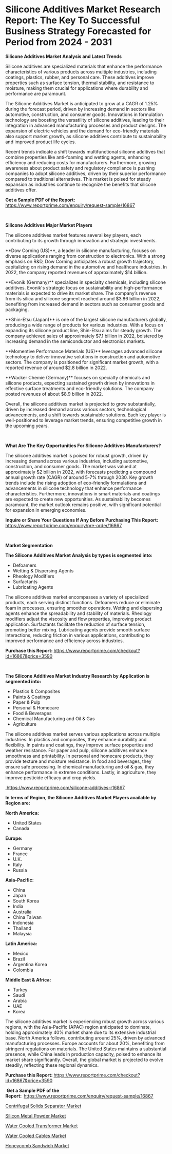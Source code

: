 <p><h1>Silicone Additives Market Research Report: The Key To Successful Business Strategy Forecasted for Period from 2024 - 2031</h1></p><p><strong>Silicone Additives Market Analysis and Latest Trends</strong></p>
<p><p>Silicone additives are specialized materials that enhance the performance characteristics of various products across multiple industries, including coatings, plastics, rubber, and personal care. These additives improve properties such as surface tension, thermal stability, and resistance to moisture, making them crucial for applications where durability and performance are paramount. </p><p>The Silicone Additives Market is anticipated to grow at a CAGR of 1.25% during the forecast period, driven by increasing demand in sectors like automotive, construction, and consumer goods. Innovations in formulation technology are boosting the versatility of silicone additives, leading to their integration in advanced manufacturing processes and product designs. The expansion of electric vehicles and the demand for eco-friendly materials also support market growth, as silicone additives contribute to sustainability and improved product life cycles.</p><p>Recent trends indicate a shift towards multifunctional silicone additives that combine properties like anti-foaming and wetting agents, enhancing efficiency and reducing costs for manufacturers. Furthermore, growing awareness about product safety and regulatory compliance is pushing companies to adopt silicone additives, driven by their superior performance compared to traditional alternatives. This market is poised for steady expansion as industries continue to recognize the benefits that silicone additives offer.</p></p>
<p><strong>Get a Sample PDF of the Report:&nbsp;</strong> <a href="https://www.reportprime.com/enquiry/request-sample/16867?utm_campaign=10&utm_medium=2&utm_source=Github&utm_content=ia&utm_term=24122024&utm_id=silicone-additives">https://www.reportprime.com/enquiry/request-sample/16867</a></p>
<p>&nbsp;</p>
<p><strong>Silicone Additives Major Market Players</strong></p>
<p><p>The silicone additives market features several key players, each contributing to its growth through innovation and strategic investments. </p><p>**Dow Corning (US)**, a leader in silicone manufacturing, focuses on diverse applications ranging from construction to electronics. With a strong emphasis on R&D, Dow Corning anticipates a robust growth trajectory, capitalizing on rising demand in the automotive and healthcare industries. In 2022, the company reported revenues of approximately $14 billion.</p><p>**Evonik (Germany)** specializes in specialty chemicals, including silicone additives. Evonik's strategic focus on sustainability and high-performance materials is expected to drive its market share. The company’s revenue from its silica and silicone segment reached around $3.86 billion in 2022, benefiting from increased demand in sectors such as consumer goods and packaging.</p><p>**Shin-Etsu (Japan)** is one of the largest silicone manufacturers globally, producing a wide range of products for various industries. With a focus on expanding its silicone product line, Shin-Etsu aims for steady growth. The company achieved sales of approximately $7.1 billion in 2022, bolstered by increasing demand in the semiconductor and electronics markets.</p><p>**Momentive Performance Materials (US)** leverages advanced silicone technology to deliver innovative solutions in construction and automotive sectors. The company is positioned for significant market growth, with a reported revenue of around $2.8 billion in 2022.</p><p>**Wacker Chemie (Germany)** focuses on specialty chemicals and silicone products, expecting sustained growth driven by innovations in effective surface treatments and eco-friendly solutions. The company posted revenues of about $8.9 billion in 2022.</p><p>Overall, the silicone additives market is projected to grow substantially, driven by increased demand across various sectors, technological advancements, and a shift towards sustainable solutions. Each key player is well-positioned to leverage market trends, ensuring competitive growth in the upcoming years.</p></p>
<p>&nbsp;</p>
<p><strong>What Are The Key Opportunities For Silicone Additives Manufacturers?</strong></p>
<p><p>The silicone additives market is poised for robust growth, driven by increasing demand across various industries, including automotive, construction, and consumer goods. The market was valued at approximately $2 billion in 2022, with forecasts predicting a compound annual growth rate (CAGR) of around 5-7% through 2030. Key growth trends include the rising adoption of eco-friendly formulations and advancements in silicone technology that enhance performance characteristics. Furthermore, innovations in smart materials and coatings are expected to create new opportunities. As sustainability becomes paramount, the market outlook remains positive, with significant potential for expansion in emerging economies.</p></p>
<p><strong>Inquire or Share Your Questions If Any Before Purchasing This Report:</strong> <a href="https://www.reportprime.com/enquiry/pre-order/16867?utm_campaign=10&utm_medium=2&utm_source=Github&utm_content=ia&utm_term=24122024&utm_id=silicone-additives">https://www.reportprime.com/enquiry/pre-order/16867</a></p>
<p>&nbsp;</p>
<p><strong>Market Segmentation</strong></p>
<p><strong>The Silicone Additives Market Analysis by types is segmented into:</strong></p>
<p><ul><li>Defoamers</li><li>Wetting & Dispersing Agents</li><li>Rheology Modifiers</li><li>Surfactants</li><li>Lubricating Agents</li></ul></p>
<p><p>The silicone additives market encompasses a variety of specialized products, each serving distinct functions. Defoamers reduce or eliminate foam in processes, ensuring smoother operations. Wetting and dispersing agents enhance the spreadability and stability of materials. Rheology modifiers adjust the viscosity and flow properties, improving product application. Surfactants facilitate the reduction of surface tension, promoting better mixing. Lubricating agents provide smooth surface interactions, reducing friction in various applications, contributing to improved performance and efficiency across industries.</p></p>
<p><strong>Purchase this Report:&nbsp;</strong><a href="https://www.reportprime.com/checkout?id=16867&price=3590&utm_campaign=10&utm_medium=2&utm_source=Github&utm_content=ia&utm_term=24122024&utm_id=silicone-additives">https://www.reportprime.com/checkout?id=16867&price=3590</a></p>
<p>&nbsp;</p>
<p><strong>The Silicone Additives Market Industry Research by Application is segmented into:</strong></p>
<p><ul><li>Plastics & Composites</li><li>Paints & Coatings</li><li>Paper & Pulp</li><li>Personal & Homecare</li><li>Food & Beverages</li><li>Chemical Manufacturing and Oil & Gas</li><li>Agriculture</li></ul></p>
<p><p>The silicone additives market serves various applications across multiple industries. In plastics and composites, they enhance durability and flexibility. In paints and coatings, they improve surface properties and weather resistance. For paper and pulp, silicone additives enhance smoothness and printability. In personal and homecare products, they provide texture and moisture resistance. In food and beverages, they ensure safe processing. In chemical manufacturing and oil & gas, they enhance performance in extreme conditions. Lastly, in agriculture, they improve pesticide efficacy and crop yields.</p></p>
<p><a href="https://www.reportprime.com/silicone-additives-r16867?utm_campaign=10&utm_medium=2&utm_source=Github&utm_content=ia&utm_term=24122024&utm_id=silicone-additives">&nbsp;https://www.reportprime.com/silicone-additives-r16867</a></p>
<p><strong>In terms of Region, the Silicone Additives Market Players available by Region are:</strong></p>
<p>
    <p> <strong> North America: </strong>
        <ul>
            <li>United States</li>
            <li>Canada</li>
        </ul>
        </p> 
    <p> <strong> Europe: </strong>
        <ul>
            <li>Germany</li>
            <li>France</li>
            <li>U.K.</li>
            <li>Italy</li>
            <li>Russia</li>
        </ul>
        </p> 
    <p> <strong> Asia-Pacific: </strong>
        <ul>
            <li>China</li>
            <li>Japan</li>
            <li>South Korea</li>
            <li>India</li>
            <li>Australia</li>
            <li>China Taiwan</li>
            <li>Indonesia</li>
            <li>Thailand</li>
            <li>Malaysia</li>
        </ul>
        </p> 
    <p> <strong> Latin America: </strong>
        <ul>
            <li>Mexico</li>
            <li>Brazil</li>
            <li>Argentina Korea</li>
            <li>Colombia</li>
        </ul>
        </p> 
    <p> <strong> Middle East & Africa: </strong>
        <ul>
            <li>Turkey</li>
            <li>Saudi</li>
            <li>Arabia</li>
            <li>UAE</li>
            <li>Korea</li>
        </ul>
    </p>
    </p>
<p><p>The silicone additives market is experiencing robust growth across various regions, with the Asia-Pacific (APAC) region anticipated to dominate, holding approximately 40% market share due to its extensive industrial base. North America follows, contributing around 25%, driven by advanced manufacturing processes. Europe accounts for about 20%, benefiting from stringent regulations on materials. The United States maintains a substantial presence, while China leads in production capacity, poised to enhance its market share significantly. Overall, the global market is projected to evolve steadily, reflecting these regional dynamics.</p></p>
<p><strong>Purchase this Report: </strong><a href="https://www.reportprime.com/checkout?id=16867&price=3590&utm_campaign=10&utm_medium=2&utm_source=Github&utm_content=ia&utm_term=24122024&utm_id=silicone-additives">https://www.reportprime.com/checkout?id=16867&price=3590</a></p>
<p>&nbsp;<strong>Get a Sample PDF of the Report:&nbsp;&nbsp;</strong><a href="https://www.reportprime.com/enquiry/request-sample/16867?utm_campaign=10&utm_medium=2&utm_source=Github&utm_content=ia&utm_term=24122024&utm_id=silicone-additives">https://www.reportprime.com/enquiry/request-sample/16867</a></p>
<p><strong></strong></p>
<p><p><a href="https://www.linkedin.com/pulse/analysis-centrifugal-solids-separator-market-fueled-growth-stb7f?utm_campaign=10&utm_medium=2&utm_source=Github&utm_content=ia&utm_term=24122024&utm_id=silicone-additives">Centrifugal Solids Separator Market</a></p><p><a href="https://github.com/JubayerMia832/Market-Research-Report-List-1/blob/main/silicon-metal-powder-market.md?utm_campaign=10&utm_medium=2&utm_source=Github&utm_content=ia&utm_term=24122024&utm_id=silicone-additives">Silicon Metal Powder Market</a></p><p><a href="https://www.linkedin.com/pulse/water-cooled-transformer-analysis-highlights-key-growth-rs7ef?utm_campaign=10&utm_medium=2&utm_source=Github&utm_content=ia&utm_term=24122024&utm_id=silicone-additives">Water Cooled Transformer Market</a></p><p><a href="https://www.linkedin.com/pulse/c-glance-reports-anmec?utm_campaign=10&utm_medium=2&utm_source=Github&utm_content=ia&utm_term=24122024&utm_id=silicone-additives">Water Cooled Cables Market</a></p><p><a href="https://github.com/ygfu6u/Market-Research-Report-List-1/blob/main/honeycomb-sandwich-market.md?utm_campaign=10&utm_medium=2&utm_source=Github&utm_content=ia&utm_term=24122024&utm_id=silicone-additives">Honeycomb Sandwich Market</a></p></p>